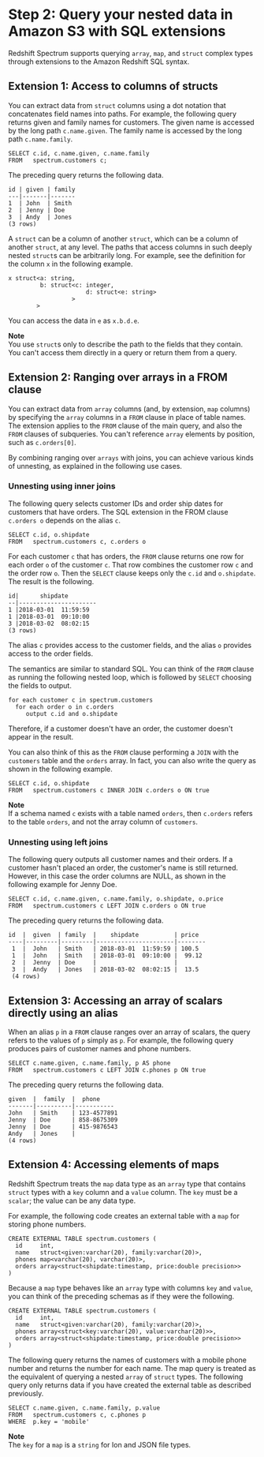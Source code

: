 # Step 2: Query your nested data in Amazon S3 with SQL extensions<a name="tutorial-query-nested-data-sqlextensions"></a>

Redshift Spectrum supports querying `array`, `map`, and `struct` complex types through extensions to the Amazon Redshift SQL syntax\. 

## Extension 1: Access to columns of structs<a name="nested-data-sqlextension1"></a>

You can extract data from `struct` columns using a dot notation that concatenates field names into paths\. For example, the following query returns given and family names for customers\. The given name is accessed by the long path `c.name.given`\. The family name is accessed by the long path `c.name.family`\. 

```
SELECT c.id, c.name.given, c.name.family
FROM   spectrum.customers c;
```

The preceding query returns the following data\.

```
id | given | family
---|-------|-------
1  | John  | Smith
2  | Jenny | Doe
3  | Andy  | Jones
(3 rows)
```

A `struct` can be a column of another `struct`, which can be a column of another `struct`, at any level\. The paths that access columns in such deeply nested `struct`s can be arbitrarily long\. For example, see the definition for the column `x` in the following example\.

```
x struct<a: string,
         b: struct<c: integer, 
                      d: struct<e: string>
                  >
        >
```

You can access the data in `e` as `x.b.d.e`\.

**Note**  
You use `struct`s only to describe the path to the fields that they contain\. You can't access them directly in a query or return them from a query\.

## Extension 2: Ranging over arrays in a FROM clause<a name="nested-data-sqlextension2"></a>

You can extract data from `array` columns \(and, by extension, `map` columns\) by specifying the `array` columns in a `FROM` clause in place of table names\. The extension applies to the `FROM` clause of the main query, and also the `FROM` clauses of subqueries\. You can't reference `array` elements by position, such as `c.orders[0]`\. 

By combining ranging over `arrays` with joins, you can achieve various kinds of unnesting, as explained in the following use cases\. 

### Unnesting using inner joins<a name="unnest-inner-joins"></a>

The following query selects customer IDs and order ship dates for customers that have orders\. The SQL extension in the FROM clause `c.orders o` depends on the alias `c`\.

```
SELECT c.id, o.shipdate
FROM   spectrum.customers c, c.orders o
```

For each customer `c` that has orders, the `FROM` clause returns one row for each order `o` of the customer `c`\. That row combines the customer row `c` and the order row `o`\. Then the `SELECT` clause keeps only the `c.id` and `o.shipdate`\. The result is the following\.

```
id|      shipdate
--|----------------------
1 |2018-03-01  11:59:59
1 |2018-03-01  09:10:00
3 |2018-03-02  08:02:15
(3 rows)
```

The alias `c` provides access to the customer fields, and the alias `o` provides access to the order fields\. 

The semantics are similar to standard SQL\. You can think of the `FROM` clause as running the following nested loop, which is followed by `SELECT` choosing the fields to output\. 

```
for each customer c in spectrum.customers
  for each order o in c.orders
     output c.id and o.shipdate
```

Therefore, if a customer doesn't have an order, the customer doesn't appear in the result\.

You can also think of this as the `FROM` clause performing a `JOIN` with the `customers` table and the `orders` array\. In fact, you can also write the query as shown in the following example\.

```
SELECT c.id, o.shipdate
FROM   spectrum.customers c INNER JOIN c.orders o ON true
```

**Note**  
If a schema named `c` exists with a table named `orders`, then `c.orders` refers to the table `orders`, and not the array column of `customers`\.

### Unnesting using left joins<a name="unnest-left-joins"></a>

The following query outputs all customer names and their orders\. If a customer hasn't placed an order, the customer's name is still returned\. However, in this case the order columns are NULL, as shown in the following example for Jenny Doe\.

```
SELECT c.id, c.name.given, c.name.family, o.shipdate, o.price
FROM   spectrum.customers c LEFT JOIN c.orders o ON true
```

The preceding query returns the following data\.

```
id  |  given  | family  |    shipdate          | price
----|---------|---------|----------------------|--------
 1  |  John   | Smith   | 2018-03-01  11:59:59 | 100.5
 1  |  John   | Smith   | 2018-03-01  09:10:00 |  99.12
 2  |  Jenny  | Doe     |                      |
 3  |  Andy   | Jones   | 2018-03-02  08:02:15 |  13.5
 (4 rows)
```

## Extension 3: Accessing an array of scalars directly using an alias<a name="nested-data-sqlextension3"></a>

When an alias `p` in a `FROM` clause ranges over an array of scalars, the query refers to the values of `p` simply as `p`\. For example, the following query produces pairs of customer names and phone numbers\.

```
SELECT c.name.given, c.name.family, p AS phone
FROM   spectrum.customers c LEFT JOIN c.phones p ON true
```

The preceding query returns the following data\.

```
given  |  family  |  phone
-------|----------|-----------
John   | Smith    | 123-4577891
Jenny  | Doe      | 858-8675309
Jenny  | Doe      | 415-9876543
Andy   | Jones    | 
(4 rows)
```

## Extension 4: Accessing elements of maps<a name="nested-data-sqlextension4"></a>

Redshift Spectrum treats the `map` data type as an `array` type that contains `struct` types with a `key` column and a `value` column\. The `key` must be a `scalar`; the value can be any data type\. 

For example, the following code creates an external table with a `map` for storing phone numbers\.

```
CREATE EXTERNAL TABLE spectrum.customers (
  id     int,
  name   struct<given:varchar(20), family:varchar(20)>,
  phones map<varchar(20), varchar(20)>,
  orders array<struct<shipdate:timestamp, price:double precision>>
)
```

Because a `map` type behaves like an `array` type with columns `key` and `value`, you can think of the preceding schemas as if they were the following\.

```
CREATE EXTERNAL TABLE spectrum.customers (
  id     int,
  name   struct<given:varchar(20), family:varchar(20)>,
  phones array<struct<key:varchar(20), value:varchar(20)>>,
  orders array<struct<shipdate:timestamp, price:double precision>>
)
```

The following query returns the names of customers with a mobile phone number and returns the number for each name\. The map query is treated as the equivalent of querying a nested `array` of `struct` types\. The following query only returns data if you have created the external table as described previously\. 

```
SELECT c.name.given, c.name.family, p.value 
FROM   spectrum.customers c, c.phones p 
WHERE  p.key = 'mobile'
```

**Note**  
The `key` for a `map` is a `string` for Ion and JSON file types\.
